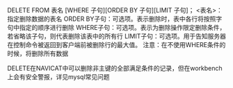 DELETE  FROM  表名  [WHERE  子句][ORDER BY 子句][LIMIT  子句]；
<表名>：指定删除数据的表名
ORDER  BY子句：可选项。表示删除时，表中各行将按照字句中指定的顺序进行删除
WHERE子句：可选项。表示为删除操作限定删除条件，若省略该子句，则代表删除该表中的所有行
LIMIT子句：可选项。用于告知服务器在控制命令被返回到客户端前被删除行的最大值。
注意：在不使用WHERE条件的时候，将删除所有数据

DELETE在NAVICAT中可以删除非主键的全部满足条件的记录，但在workbench上会有安全警报，详见mysql常见问题